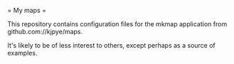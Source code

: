 = My maps =

This repository contains configuration files for the mkmap application from github.com://kjpye/maps.

It's likely to be of less interest to others, except perhaps as a source of examples.
